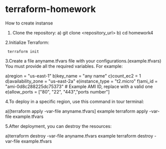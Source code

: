 # terraform-homework
How to create instanse

1. Clone the repository:
a) git clone <repository_url>
b) cd homework4

2.Initialize Terraform:

     terraform init

3.Create a file anyname.tfvars file with your configurations.(example.tfvars) You must provide all the required variables.  For example:

a)region = "us-east-1"
b)key_name = "any name"
c)count_ec2 = 1
d)availability_zone = "us-east-2a"
e)instance_type = "t2.micro"
f)ami_id = "ami-0d8c288225dc75373" # Example AMI ID, replace with a valid one
e)allow_ports = ["80", "22", "443","ports number"]

4.To deploy in a specific region, use this command in tour terminal:


a)[terraform apply -var-file anyname.tfvars]    example    terraform apply -var-file example.tfvars

5.After deployment, you can destroy the resources:

a)terraform destroy -var-file anyname.tfvars    example    terraform destroy -var-file example.tfvars

